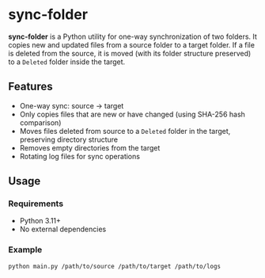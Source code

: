 # sync-folder

**sync-folder** is a Python utility for one-way synchronization of two folders. It copies new and updated files from a source folder to a target folder. If a file is deleted from the source, it is moved (with its folder structure preserved) to a `Deleted` folder inside the target.

## Features

- One-way sync: source → target
- Only copies files that are new or have changed (using SHA-256 hash comparison)
- Moves files deleted from source to a `Deleted` folder in the target, preserving directory structure
- Removes empty directories from the target
- Rotating log files for sync operations

## Usage

### Requirements

- Python 3.11+
- No external dependencies

### Example

```bash
python main.py /path/to/source /path/to/target /path/to/logs